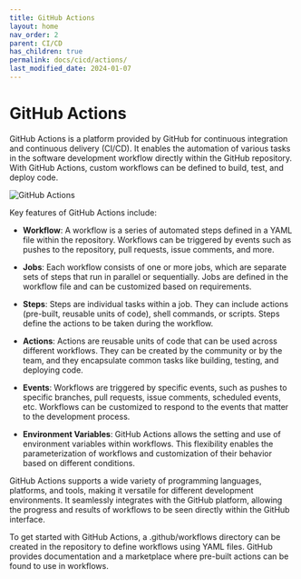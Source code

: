 ```yaml
---
title: GitHub Actions
layout: home
nav_order: 2
parent: CI/CD
has_children: true
permalink: docs/cicd/actions/
last_modified_date: 2024-01-07
---
```


# GitHub Actions

GitHub Actions is a platform provided by GitHub for continuous integration and continuous delivery (CI/CD). It enables the automation of various tasks in the software development workflow directly within the GitHub repository. With GitHub Actions, custom workflows can be defined to build, test, and deploy code.

![GitHub Actions](https://user-cube.github.io/devops-cheatsheet/assets/images/github/github-actions.png)

Key features of GitHub Actions include:

- **Workflow**: A workflow is a series of automated steps defined in a YAML file within the repository. Workflows can be triggered by events such as pushes to the repository, pull requests, issue comments, and more.

- **Jobs**: Each workflow consists of one or more jobs, which are separate sets of steps that run in parallel or sequentially. Jobs are defined in the workflow file and can be customized based on requirements.

- **Steps**: Steps are individual tasks within a job. They can include actions (pre-built, reusable units of code), shell commands, or scripts. Steps define the actions to be taken during the workflow.

- **Actions**: Actions are reusable units of code that can be used across different workflows. They can be created by the community or by the team, and they encapsulate common tasks like building, testing, and deploying code.

- **Events**: Workflows are triggered by specific events, such as pushes to specific branches, pull requests, issue comments, scheduled events, etc. Workflows can be customized to respond to the events that matter to the development process.

- **Environment Variables**: GitHub Actions allows the setting and use of environment variables within workflows. This flexibility enables the parameterization of workflows and customization of their behavior based on different conditions.

GitHub Actions supports a wide variety of programming languages, platforms, and tools, making it versatile for different development environments. It seamlessly integrates with the GitHub platform, allowing the progress and results of workflows to be seen directly within the GitHub interface.

To get started with GitHub Actions, a .github/workflows directory can be created in the repository to define workflows using YAML files. GitHub provides documentation and a marketplace where pre-built actions can be found to use in workflows.

